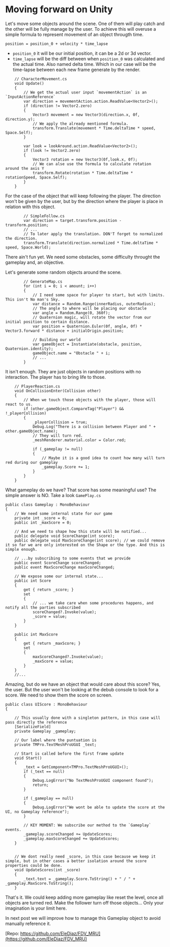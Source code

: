 # Moving forward on Unity

Let's move some objects around the scene. One of them will play catch and the other will be fully manage by the user. To achieve this will overuse a simple formula to represent movement of an object througth time.

```c-sharp
position = position_0 + velocity * time_lapse
```

- `position_0` it will be our initial position, it can be a 2d or 3d vector.
- `time_lapse` will be the diff between when `position_0` was calculated and the actual time. Also named delta time. Which in our case will be the time-lapse between each new frame generate by the render.

```c-sharp
    // CharacterMovement.cs
    void Update()
    {
        // We get the actual user input `movementAction` is an `InputActionReference`
        var direction = movementAction.action.ReadValue<Vector2>();
        if (direction != Vector2.zero)
        {
            Vector3 movement = new Vector3(direction.x, 0f, direction.y);
            // We apply the already mentioned formula.
            transform.Translate(movement * Time.deltaTime * speed, Space.Self);
        }

        var look = lookAround.action.ReadValue<Vector2>();
        if (look != Vector2.zero)
        {
            Vector3 rotation = new Vector3(0f,look.x, 0f);
            // We can alse use the formula to calculate rotation around the axis Y
            transform.Rotate(rotation * Time.deltaTime * rotationSpeed, Space.Self);
        }
    }
```

For the case of the object that will keep following the player. The direction won't be given by the user, but by the direction where the player is place in relation with this object.

```c-sharp
        // SimpleFollow.cs
        var direction = target.transform.position - transform.position;
        // ...
        // To later apply the translation. DON'T forget to normalized the direction.
        transform.Translate(direction.normalized * Time.deltaTime * speed, Space.World);
```

There ain't fun yet. We need some obstacles, some difficulty throught the gameplay and, an objective.

Let's generate some random objects around the scene.

```c-sharp 
        // GenerateMap.cs
        for (int i = 0; i < amount; i++)
        {
            // I need some space for player to start, but with limits. This isn't No man's Sky. 
            var distance = Random.Range(innerRadius, outerRadius);
            // The angle to where will be placing our obstacle
            var angle = Random.Range(0, 360f);
            // Quaternion magic, will rotate the vector from our initial position to certain distance.
            var position = Quaternion.Euler(0f, angle, 0f) * Vector3.forward * distance + initialOrigin.position;

            // Building our world
            var gameObject = Instantiate(obstacle, position, Quaternion.identity);
            gameObject.name = "Obstacle " + i;
            // ...
        }
```

It isn't enough. They are just objects in random positions with no interaction. The player has to bring life to those.

```c-sharp
    // PlayerReaction.cs
    void OnCollisionEnter(Collision other)
    {
        // When we touch those objects with the player, those will react to us. 
        if (other.gameObject.CompareTag("Player") && !_playerCollision)
        {
            _playerCollision = true;
            Debug.Log("There is a collision between Player and " + other.gameObject.name);
            // They will turn red.
            _meshRenderer.material.color = Color.red;

            if (_gameplay != null)
            {
                // Maybe it is a good idea to count how many will turn red during our gameplay
                _gameplay.Score += 1;
            }
        }
    }
```

What gameplay do we have? That score has some meaningful use? The simple answer is NO. Take a look `GamePlay.cs`

```c-sharp
public class Gameplay : MonoBehaviour
{
    // We need some internal state for our game
    private int _score = 0;
    public int _maxScore = 0;

    // And we need to shape how this state will be notified...
    public delegate void ScoreChange(int score);
    public delegate void MaxScoreChange(int score); // we could remove it so far we are only interested on the Shape or the type. And this is simple enough.

    // ...by subscribing to some events that we provide
    public event ScoreChange scoreChanged;
    public event MaxScoreChange maxScoreChanged;

    // We expose some our internal state...
    public int Score
    {
        get { return _score; }
        set
        {
            // ... we take care when some procedures happens, and notify all the parties subscribed
            scoreChanged?.Invoke(value);
            _score = value;
        }
    }

    public int MaxScore
    {
        get { return _maxScore; }
        set
        {
            maxScoreChanged?.Invoke(value);
            _maxScore = value;
        }
    }
    //...
```

Amazing, but do we have an object that would care about this score? Yes, the user. But the user won't be looking at the debub console to look for a score. We need to show them the score on screen.

```c-sharp
public class UIScore : MonoBehaviour
{

    // This usually done with a singleton pattern, in this case will pass directly the reference
    [SerializeField]
    private Gameplay _gameplay;

    // Our label where the puntuation is 
    private TMPro.TextMeshProUGUI _text;

    // Start is called before the first frame update
    void Start()
    {
        _text = GetComponent<TMPro.TextMeshProUGUI>();
        if (_text == null)
        {
            Debug.LogError("No TextMeshProUGUI component found");
            return;
        }

        if (_gameplay == null)
        {
            Debug.LogError("We wont be able to update the score at the UI, no Gameplay reference");
        }

        // KEY MOMENT: We subscribe our method to the `Gameplay` events.
        _gameplay.scoreChanged += UpdateScores;
        _gameplay.maxScoreChanged += UpdateScores;
    }


    // We dont really need _score, in this case because we keep it simple, but in other cases a better isolation around the score properties could be done.
    void UpdateScores(int _score)
    {
        _text.text = _gameplay.Score.ToString() + " / " + _gameplay.MaxScore.ToString();
    }
```

That's it. We could keep adding more gameplay like reset the level, once all objects are turned red. Make the follower turn off those objects... Only your imagination is your limit here.

In next post we will improve how to manage this Gameplay object to avoid manually reference it.

[Repo: https://github.com/EleDiaz/FDV_MRU](https://github.com/EleDiaz/FDV_MRU)
